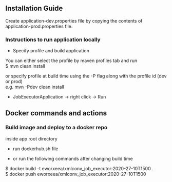 ## Installation Guide
Create application-dev.properties file by copying the contents of application-prod.properties file. 

### Instructions to run application locally
- Specify profile and build application <br>

You can either select the profile by maven profiles tab and run <br>
$ mvn clean install

or specify profile at build time using the -P flag along with the profile id (dev or prod) <br>
e.g. mvn -Pdev clean install 

- JobExecutorApplication -> right click -> Run

## Docker commands and actions
### Build image and deploy to a docker repo 
inside app root directory 

- run dockerhub.sh file

- or run the following commands after changing build time

$ docker build -t eworxeea/xmlconv_job_executor:2020-27-10T1500 .  <br>
$ docker push eworxeea/xmlconv_job_executor:2020-27-10T1500   


